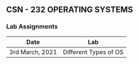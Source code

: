 ## CSN - 232 OPERATING SYSTEMS
### Lab Assignments

|       Date       | Lab |
|:----------------:|:----------------------------------------:|
| 3rd March, 2021| Different Types of OS | 
